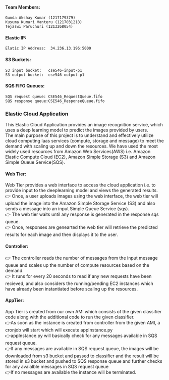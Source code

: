 #### Team Members:
    Gunda Akshay Kumar (1217179379)
    Kusuma Kumari Vanteru (1217031218)
    Tejaswi Paruchuri (1213268054)

#### Elastic IP:
    Elatic IP Address:  34.236.13.196:5000

#### S3 Buckets:
    S3 input bucket:   cse546-input-p1
    S3 output bucket:  cse546-output-p1
    
#### SQS FIFO Queues:
    SQS request queue: CSE546_RequestQueue.fifo
    SQS response queue:CSE546_ResponseQueue.fifo

### Elastic Cloud Application
This Elastic Cloud Application provides an image recognition service, which uses a deep learning model to predict the images provided by users.<br/>
The main purpose of this project is to understand and effectively utilize cloud computing Iaas services (compute, storage and message) to meet the demand with scaling up and down the resources. We have used the most widely used resources from Amazon Web Services(AWS) i.e. Amazon Elastic Compute Cloud (EC2), Amazon Simple Storage (S3) and Amazon Simple Queue Service(SQS).<br/>
#### Web Tier:
Web Tier provides a web interface to access the cloud application i.e. to provide input to the deeplearning model and views the generated results.<br/>
👉 Once, a user uploads images using the web interface, the web tier will upload the image into the Amazon Simple Storage Service (S3) and also sends a message into an input Simple Queue Service (sqs).<br/>
👉 The web tier waits until any response is generated in the response sqs queue.<br/>
👉 Once, responses are genearted the web tier will retrieve the predicted results for each image and then displays it to the user.<br/>
#### Controller:
👉 The controller reads the number of messages from the input message queue and scales up the number of compute resources based on the demand.<br/>
👉 It runs for every 20 seconds to read if any new requests have been recieved, and also considers the running/pending EC2 instances which have already been instantiated before scaling up the resources.<br/>
#### AppTier: 
App Tier is created from our own AMI which consists of the given classifier code along with the additional code to run the given classifier. <br/>
👉As soon as the instance is created from controller from the given AMI, a cronjob will start which will execute appInstance.py <br/>
👉appInstance.py will basically check for any messages available in SQS request queue.<br/>
👉If any messages are available in SQS request queue, the images will be downloaded from s3 bucket and passed to classifier and the result will be stored in s3 bucket and pushed to SQS response queue and further checks for any avaialble messages in SQS request queue <br/>
👉If no messages are available the instance will be terminated.
        
